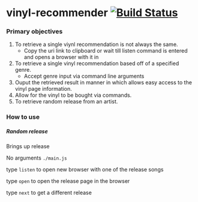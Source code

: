 # vinyl-recommender [![Build Status](https://travis-ci.org/alifhughes/vinyl-recommender.svg?branch=master)](https://travis-ci.org/alifhughes/vinyl-recommender)

### Primary objectives

1. To retrieve a single viynl recommendation is not always the same.
    - Copy the uri link to clipboard or wait till listen command is entered and opens a browser with it in
2. To retrieve a single vinyl recommendation based off of a specified genre.
    - Accept genre input via command line arguments
3. Ouput the retrieved result in manner in which allows easy access to the vinyl page information.
4. Allow for the vinyl to be bought via commands.
5. To retrieve random release from an artist.

### How to use

##### Random release
Brings up release

No arguments
`./main.js`

type `listen` to open new browser with one of the release songs

type `open` to open the release page in the browser

type `next` to get a different release
